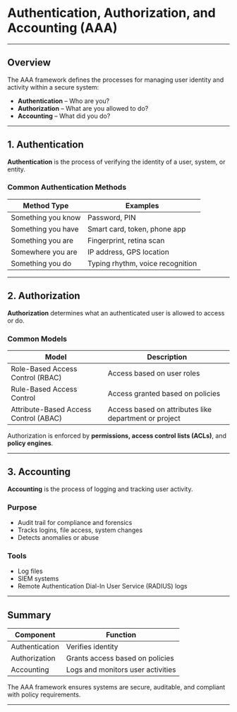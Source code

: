 # Authentication, Authorization, and Accounting (AAA)

---

## Overview

The AAA framework defines the processes for managing user identity and activity within a secure system:

- **Authentication** – Who are you?
- **Authorization** – What are you allowed to do?
- **Accounting** – What did you do?

---

## 1. Authentication

**Authentication** is the process of verifying the identity of a user, system, or entity.

### Common Authentication Methods

| Method Type        | Examples                          |
|--------------------|-----------------------------------|
| Something you know | Password, PIN                     |
| Something you have | Smart card, token, phone app      |
| Something you are  | Fingerprint, retina scan          |
| Somewhere you are  | IP address, GPS location          |
| Something you do   | Typing rhythm, voice recognition  |

---

## 2. Authorization

**Authorization** determines what an authenticated user is allowed to access or do.

### Common Models

| Model              | Description                              |
|--------------------|------------------------------------------|
| Role-Based Access Control (RBAC) | Access based on user roles           |
| Rule-Based Access Control        | Access granted based on policies     |
| Attribute-Based Access Control (ABAC) | Access based on attributes like department or project |

Authorization is enforced by **permissions, access control lists (ACLs)**, and **policy engines**.

---

## 3. Accounting

**Accounting** is the process of logging and tracking user activity.

### Purpose

- Audit trail for compliance and forensics
- Tracks logins, file access, system changes
- Detects anomalies or abuse

### Tools

- Log files
- SIEM systems
- Remote Authentication Dial-In User Service (RADIUS) logs

---

## Summary

| Component      | Function                                |
|----------------|------------------------------------------|
| Authentication | Verifies identity                        |
| Authorization  | Grants access based on policies          |
| Accounting     | Logs and monitors user activities        |

The AAA framework ensures systems are secure, auditable, and compliant with policy requirements.

---
